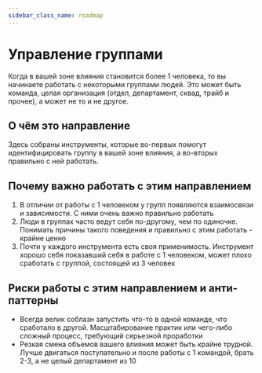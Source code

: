 ```yaml
---
sidebar_class_name: roadmap
---
```

# Управление группами
Когда в вашей зоне влияния становится более 1 человека, то вы начинаете работать с некоторыми группами людей. Это может быть команда, целая организация (отдел, департамент, сквад, трайб и прочее), а может не то и не другое.

## О чём это направление

Здесь собраны инструменты, которые во-первых помогут идентифицировать группу в вашей зоне влияния, а во-вторых правильно с ней работать.

## Почему важно работать с этим направлением

1. В отличии от работы с 1 человеком у групп появляются взаимосвязи и зависимости. С ними очень важно правильно работать
2. Люди в группах часто ведут себя по-другому, чем по одиночке. Понимать причины такого поведения и правильно с этим работать - крайне ценно
3. Почти у каждого инструмента есть своя применимость. Инструмент хорошо себя показавший себя в работе с 1 человеком, может плохо сработать с группой, состоящей из 3 человек

## Риски работы с этим направлением и анти-паттерны

- Всегда велик соблазн запустить что-то в одной команде, что сработало в другой. Масштабирование практик или чего-либо сложный процесс, требующий серьезной проработки
- Резкая смена объемов вашего влияния может быть крайне трудной. Лучше двигаться поступательно и после работы с 1 командой, брать 2-3, а не целый департамент из 10
